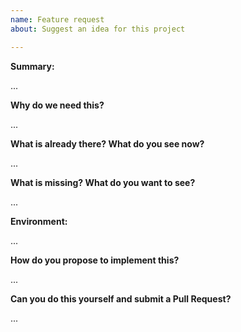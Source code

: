 ```yaml
---
name: Feature request
about: Suggest an idea for this project

---
```

<!--
Thanks for submitting a feature request. Please fill the template below,
otherwise we will not be able to process this feature request.
-->

**Summary:** 
<!-- Summarize the feature in a few sentences: -->

...

**Why do we need this?**
<!-- Please explain the motivation, how it will be used, etc. -->

...

**What is already there? What do you see now?**
<!--
Please paste terminal output, upload logs (as .txt) or upload screenshots.
Describe or link to related APIs, screen designs, packages, etc.
-->

...

**What is missing? What do you want to see?**
<!-- Please add some examples or mock-ups if applicable -->

...

**Environment:**
<!--
Your environment: OS/Browser/Gateway/Device/...? Versions? IDs/EUIs?
Paste the output of "ttn-lw-cli version" or "ttn-lw-stack version" if applicable.
-->

...

**How do you propose to implement this?**
<!-- Please think about how this could be fixed. -->

...

**Can you do this yourself and submit a Pull Request?**
<!-- You can also @mention experts if you need help with this. -->

...
